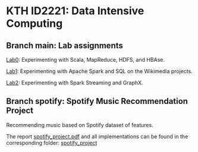 # KTH ID2221: Data Intensive Computing


## Branch main: Lab assignments

[Lab0](https://github.com/alishibli97/Data-Intensive/blob/main/lab0): Experimenting with Scala, MapReduce, HDFS, and HBAse.

[Lab1](https://github.com/alishibli97/Data-Intensive/blob/main/lab1): Experimenting with Apache Spark and SQL on the Wikimedia projects.

[Lab2](https://github.com/alishibli97/Data-Intensive/blob/main/lab2): Experimenting with Spark Streaming and GraphX.

## Branch spotify: Spotify Music Recommendation Project

Recommending music based on Spotify dataset of features.

The report [spotify_project.pdf](https://github.com/alishibli97/Data-Intensive/blob/main/spotify_project/Spotify_Project.pdf) and all implementations can be found in the corresponding folder: [spotify_project](https://github.com/alishibli97/Data-Intensive/tree/main/spotify_project)
